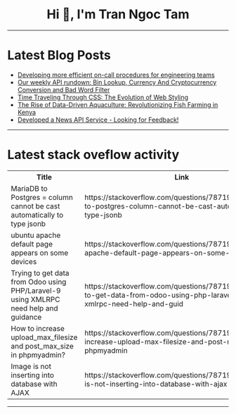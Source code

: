 <h1 align="center">Hi 👋, I'm Tran Ngoc Tam</h1>

---

# Latest Blog Posts 
<!-- BLOG-POST-LIST:START -->
- [Developing more efficient on-call procedures for engineering teams](https://dev.to/pagerlyio/developing-more-efficient-on-call-procedures-for-engineering-teams-28li)
- [Our weekly API rundown: Bin Lookup, Currency And Cryptocurrency Conversion and Bad Word Filter](https://dev.to/worldindata/our-weekly-api-rundown-bin-lookup-currency-and-cryptocurrency-conversion-and-bad-word-filter-2i4e)
- [Time Traveling Through CSS: The Evolution of Web Styling](https://dev.to/mdhassanpatwary/time-traveling-through-css-the-evolution-of-web-styling-24pb)
- [The Rise of Data-Driven Aquaculture: Revolutionizing Fish Farming in Kenya](https://dev.to/mainashem/the-rise-of-data-driven-aquaculture-revolutionizing-fish-farming-in-kenya-2ac0)
- [Developed a News API Service - Looking for Feedback!](https://dev.to/antoniodipinto/developed-a-news-api-service-looking-for-feedback-3e41)
<!-- BLOG-POST-LIST:END -->

---

# Latest stack oveflow activity
<table>
  <tr><th>Title</th><th>Link</th></tr>
  <!-- STACKOVERFLOW:START --><tr><td>MariaDB to Postgres = column cannot be cast automatically to type jsonb</td><td>https://stackoverflow.com/questions/78719744/mariadb-to-postgres-column-cannot-be-cast-automatically-to-type-jsonb</td></tr><tr><td>ubuntu apache default page appears on some devices</td><td>https://stackoverflow.com/questions/78719699/ubuntu-apache-default-page-appears-on-some-devices</td></tr><tr><td>Trying to get data from Odoo using PHP/Laravel-9 using XMLRPC need help and guidance</td><td>https://stackoverflow.com/questions/78719678/trying-to-get-data-from-odoo-using-php-laravel-9-using-xmlrpc-need-help-and-guid</td></tr><tr><td>How to increase upload_max_filesize and post_max_size in phpmyadmin?</td><td>https://stackoverflow.com/questions/78719671/how-to-increase-upload-max-filesize-and-post-max-size-in-phpmyadmin</td></tr><tr><td>Image is not inserting into database with AJAX</td><td>https://stackoverflow.com/questions/78719670/image-is-not-inserting-into-database-with-ajax</td></tr><!-- STACKOVERFLOW:END -->
</table>

---


